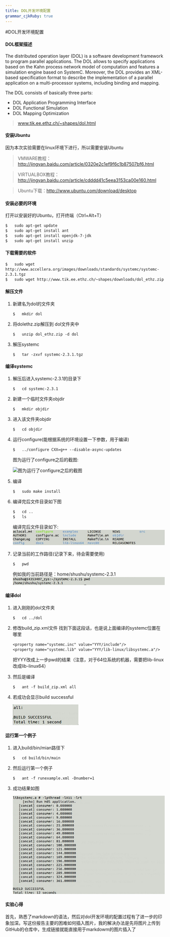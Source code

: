 ```yaml
---
title: DOL开发环境配置
grammar_cjkRuby: true
---
```

#DOL开发环境配置


#### **DOL框架描述**
 The distributed operation layer (DOL) is a software development framework to program parallel applications. The DOL allows to specify applications based on the Kahn process network model of computation and features a simulation engine based on SystemC. Moreover, the DOL provides an XML-based specification format to describe the implementation of a parallel application on a multi-processor systems, including binding and mapping.

The DOL consists of basically three parts:
* DOL Application Programming Interface
* DOL Functional Simulation
* DOL Mapping Optimization

> www.tik.ee.ethz.ch/~shapes/dol.html


#### **安装Ubuntu**
因为本次实验需要在linux环境下进行，所以需要安装Ubuntu
> VMWARE教程：http://jingyan.baidu.com/article/0320e2c1ef9f6c1b87507bf6.html

> VIRTUALBOX教程：http://jingyan.baidu.com/article/cdddd41c5eea3153ca00e160.html

> Ubuntu下载：http://www.ubuntu.com/download/desktop

#### **安装必要的环境**
打开以安装好的Ubuntu，打开终端（Ctrl+Alt+T）
```
$	sudo apt-get update
$	sudo apt-get install ant
$ 	sudo apt-get install openjdk-7-jdk
$	sudo apt-get install unzip
```

#### **下载需要的软件**
```
$   sudo wget http://www.accellera.org/images/downloads/standards/systemc/systemc-2.3.1.tgz
$   sudo wget http://www.tik.ee.ethz.ch/~shapes/downloads/dol_ethz.zip
```

#### **解压文件**
1. 新建名为dol的文件夹

    ```
    $	mkdir dol
    ```
2. 将dolethz.zip解压到 dol文件夹中

    ```
    $	unzip dol_ethz.zip -d dol
    ```
3. 解压systemc

    ```
    $	tar -zxvf systemc-2.3.1.tgz
    ```

#### **编译systemc**
1. 解压后进入systemc-2.3.1的目录下

    ```
    $	cd systemc-2.3.1
    ```
2. 新建一个临时文件夹objdir

    ```
    $	mkdir objdir
    ```
3. 进入该文件夹objdir

    ```
    $	cd objdir
    ```
4. 运行configure(能根据系统的环境设置一下参数，用于编译)

    ```
    $	../configure CXX=g++ --disable-async-updates
    ```

	图为运行了configure之后的截图:

	![图为运行了configure之后的截图](ES2016_14353407/img/1.jpg)

5. 编译

    ```
    $	sudo make install
    ```
6. 编译完后文件目录如下图

    ```
    $   cd ..
    $   ls
    ```
	编译完后文件目录如下:
    ![enter description here](img/2.jpg)
7. 记录当前的工作路径(记录下来，待会需要使用)

    ```
    $	pwd
    ```
	例如我的当前路径是：home/shushu/systemc-2.3.1
    ![enter description here](https://raw.githubusercontent.com/miraclezys/ES2016_14353407/master/img/3.jpg)


#### **编译dol**
1. 进入刚刚的dol文件夹

    ```
    $	cd ../dol
    ```
2. 修改build_zip.xml文件
    找到下面这段话，也是说上面编译的systemc位置在哪里

    ```
    <property name="systemc.inc" value="YYY/include"/>
    <property name="systemc.lib" value="YYY/lib-linux/libsystemc.a"/>
    ```

    把YYY改成上一步pwd的结果（注意，对于64位系统的机器，需要把lib-linux改成lib-linux64）
3. 然后是编译

    ```
    $	ant -f build_zip.xml all
    ```
4. 若成功会显示build successful

     ![若成功会显示build successful](https://raw.githubusercontent.com/miraclezys/ES2016_14353407/master/img/4.jpg)

#### **运行第一个例子**
1. 进入build/bin/mian路径下

    ```
    $	cd build/bin/main
    ```
2. 然后运行第一个例子

    ```
    $	ant -f runexample.xml -Dnumber=1
    ```
3. 成功结果如图

    ![成功结果](https://raw.githubusercontent.com/miraclezys/ES2016_14353407/master/img/5.jpg)

#### **实验心得**
首先，熟悉了markdown的语法，然后对dol开发环境的配置过程有了进一步的印象加深。写这份报告主要的困难如何插入图片，我的解决办法是先将图片上传到GitHub的仓库中，生成链接就能直接用于markdowm的图片插入了






 
